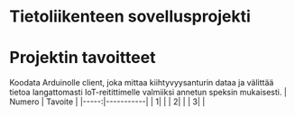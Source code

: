 # Tietoliikenteen sovellusprojekti 
# Projektin tavoitteet
Koodata Arduinolle client, joka mittaa kiihtyvyysanturin dataa ja välittää tietoa langattomasti IoT-reitittimelle valmiiksi annetun speksin mukaisesti.
| Numero | Tavoite |
|-----:|-----------|
|     1|           |
|     2|           |
|     3|           |

